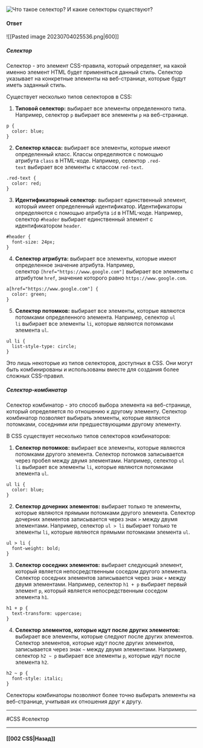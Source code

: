 ![Что такое селектор? И какие селекторы существуют?](https://youtu.be/G7hLwudGWL4?t=282)

#### Ответ

![[Pasted image 20230704025536.png|600]]

##### Селектор

Селектор - это элемент CSS-правила, который определяет, на какой именно элемент HTML будет применяться данный стиль. Селектор указывает на конкретные элементы на веб-странице, которые будут иметь заданный стиль.

Существует несколько типов селекторов в CSS:

1. **Типовой селектор:** выбирает все элементы определенного типа. Например, селектор `p` выбирает все элементы `p` на веб-странице.

```
p {
  color: blue;
}
```

2. **Селектор класса:** выбирает все элементы, которые имеют определенный класс. Классы определяются с помощью атрибута `class` в HTML-коде. Например, селектор `.red-text` выбирает все элементы с классом `red-text`.

```
.red-text {
  color: red;
}
```

3. **Идентификаторный селектор:** выбирает единственный элемент, который имеет определенный идентификатор. Идентификаторы определяются с помощью атрибута `id` в HTML-коде. Например, селектор `#header` выбирает единственный элемент с идентификатором `header`.

```
#header {
  font-size: 24px;
}
```

4. **Селектор атрибута:** выбирает все элементы, которые имеют определенное значение атрибута. Например, селектор `[href="https://www.google.com"]` выбирает все элементы с атрибутом `href`, значение которого равно `https://www.google.com`.

```
a[href="https://www.google.com"] {
  color: green;
}
```

5. **Селектор потомков:** выбирает все элементы, которые являются потомками определенного элемента. Например, селектор `ul li` выбирает все элементы `li`, которые являются потомками элемента `ul`.

```
ul li {
  list-style-type: circle;
}
```

Это лишь некоторые из типов селекторов, доступных в CSS. Они могут быть комбинированы и использованы вместе для создания более сложных CSS-правил.

##### Селектор-комбинатор

Селектор комбинатор - это способ выбора элемента на веб-странице, который определяется по отношению к другому элементу. Селектор комбинатор позволяет выбирать элементы, которые являются потомками, соседними или предшествующими другому элементу.

В CSS существует несколько типов селекторов комбинаторов:

1. **Селектор потомков:** выбирает все элементы, которые являются потомками другого элемента. Селектор потомков записывается через пробел между двумя элементами. Например, селектор `ul li` выбирает все элементы `li`, которые являются потомками элемента `ul`.

```
ul li {
  color: blue;
}
```

2. **Селектор дочерних элементов:** выбирает только те элементы, которые являются прямыми потомками другого элемента. Селектор дочерних элементов записывается через знак `>` между двумя элементами. Например, селектор `ul > li` выбирает только те элементы `li`, которые являются прямыми потомками элемента `ul`.

```
ul > li {
  font-weight: bold;
}
```

3. **Селектор соседних элементов:** выбирает следующий элемент, который является непосредственным соседом другого элемента. Селектор соседних элементов записывается через знак `+` между двумя элементами. Например, селектор `h1 + p` выбирает первый элемент `p`, который является непосредственным соседом элемента `h1`.

```
h1 + p {
  text-transform: uppercase;
}
```

4. **Селектор элементов, которые идут после других элементов:** выбирает все элементы, которые следуют после других элементов. Селектор элементов, которые идут после других элементов, записывается через знак `~` между двумя элементами. Например, селектор `h2 ~ p` выбирает все элементы `p`, которые идут после элемента `h2`.

```
h2 ~ p {
  font-style: italic;
}
```

Селекторы комбинаторы позволяют более точно выбирать элементы на веб-странице, учитывая их отношения друг к другу.

___
#CSS #селектор 

___

#### [[002 CSS|Назад]]